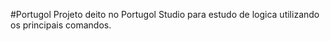 #Portugol
 Projeto deito no Portugol Studio para estudo de logica utilizando os principais comandos.